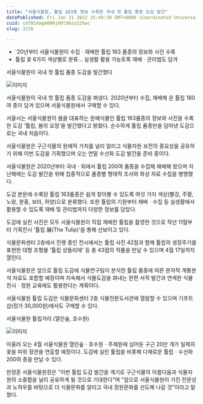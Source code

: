 ```yaml
---
title: "서울식물원, 튤립 163종 정보 수록한 국내 첫 튤립 품종 도감 발간"
datePublished: Fri Jan 21 2022 15:49:30 GMT+0000 (Coordinated Universal Time)
cuid: cm702dwgm000j09l96zy22hwc
slug: 3176

---
```



- '20년부터 서울식물원이 수집ㆍ재배한 튤립 163 품종의 정보와 사진 수록
- 튤립 꽃 6가지 색상별로 분류… 실생활 활용 가능토록 재배ㆍ관리법도 담겨

서울식물원이 국내 첫 튤립 품종 도감을 발간했다

![이미지](https://cdn.hashnode.com/res/hashnode/image/upload/v1739253090236/8b748ae6-d3c2-4eca-a14f-e984cf37f914.png)

서울식물원이 국내 첫 튤립 품종 도감을 펴냈다. 2020년부터 수집, 재배해 온 튤립 160여 종이 담겨 있으며 서울식물원에서 구매할 수 있다.

서울시는 서울식물원이 봄을 대표하는 원예식물인 튤립 163품종의 정보와 사진을 수록한 도감 '튤립, 봄의 요정'을 발간했다고 밝혔다. 순수하게 튤립 품종만을 담아낸 도감으로는 국내 처음이다.

서울식물원은 구근식물의 원예적 가치를 널리 알리고 식물자원 보전의 중요성을 공유하기 위해 이번 도감을 기획했으며 오는 연말 수선화 도감 발간을 준비 중이다.

서울식물원은 2020년부터 국내ㆍ외에서 튤립 200여 품종을 수집해 재배해 왔으며 지난해에는 도감 발간을 위해 집중적으로 품종별 형태적 조사와 화상 자료 수집을 병행했다.

도감 본문에 수록된 튤립 163품종은 쉽게 찾아볼 수 있도록 여섯 가지 색상(빨강, 주황, 노랑, 분홍, 보라, 하양)으로 분류했다. 또한 튤립의 기원부터 재배ㆍ수집 등 실생활에서 활용할 수 있도록 재배 및 관리법까지 다양한 정보를 담았다.

도감에 실린 사진은 모두 서울식물원이 직접 재배한 튤립을 촬영한 것으로 작년 11월부터 기획전시 '튤립 展(The Tulip)'을 통해 선보이고 있다.

식물문화센터 2층에서 진행 중인 전시에서는 튤립 사진 42점과 함께 튤립의 생장주기를 표현한 대형 조형물 '튤립 샹들리에' 등 총 43점의 작품을 만날 수 있으며 4월 17일까지 열린다.

서울식물원은 앞으로 튤립 도감에 식물연구팀이 분석한 튤립 품종에 따른 분자적 계통분석 자료도 포함할 예정이며 지속해서 식물도감을 펴내는 한편 서적 발간과 연계한 식물 전시ㆍ정원 교육에도 활용한다는 계획이다.

서울식물원 튤립 도감은 식물문화센터 2층 식물전문도서관에 열람할 수 있으며 기프트샵(정가 30,000원)에서도 구매할 수 있다.

서울식물원 튤립거리 (열린숲, 호수원)

![이미지](https://cdn.hashnode.com/res/hashnode/image/upload/v1739253092660/67894e30-8524-4c42-86fa-3587282df08a.png)

아울러 오는 4월 서울식물원 열린숲ㆍ호수원ㆍ주제원에 심어둔 구근 20만 개가 일제히 꽃을 피워 장관을 연출할 예정이다. 도감에 실린 튤립을 비롯해 다채로운 튤립ㆍ수선화 200여 종을 만날 수 있다.

한정훈 서울식물원장은 "이번 튤립 도감 발간을 계기로 구근식물의 아름다움과 식물자원의 소중함을 널리 공유하게 될 것으로 기대한다"며 "앞으로 서울식물원이 가진 전문성과 노하우를 바탕으로 더 식물문화를 알리고 국내 정원문화를 선도해 나갈 것"이라고 말했다.